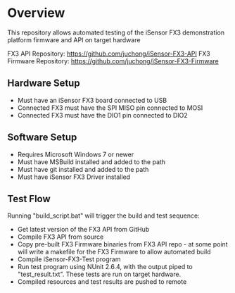 # Overview

This repository allows automated testing of the iSensor FX3 demonstration platform firmware and API on target hardware

FX3 API Repository: https://github.com/juchong/iSensor-FX3-API
FX3 Firmware Repository: https://github.com/juchong/iSensor-FX3-Firmware

## Hardware Setup

* Must have an iSensor FX3 board connected to USB
* Connected FX3 must have the SPI MISO pin connected to MOSI
* Connected FX3 must have the DIO1 pin connected to DIO2

## Software Setup

* Requires Microsoft Windows 7 or newer
* Must have MSBuild installed and added to the path
* Must have git installed and added to the path
* Must have iSensor FX3 Driver installed

## Test Flow

Running "build_script.bat" will trigger the build and test sequence:
* Get latest version of the FX3 API from GitHub
* Compile FX3 API from source
* Copy pre-built FX3 Firmware binaries from FX3 API repo - at some point will write a makefile for the FX3 Firmware to allow automated build
* Compile iSensor-FX3-Test program
* Run test program using NUnit 2.6.4, with the output piped to "test_result.txt". These tests are run on target hardware.
* Compiled resources and test results are pushed to remote 